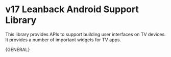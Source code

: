 # v17 Leanback Android Support Library

This library provides APIs to support building user interfaces on TV devices. It provides a number of important widgets for TV apps. 


{GENERAL}
